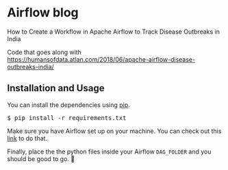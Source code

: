 # Airflow blog
How to Create a Workflow in Apache Airflow to Track Disease Outbreaks in India

Code that goes along with https://humansofdata.atlan.com/2018/06/apache-airflow-disease-outbreaks-india/


## Installation and Usage
You can install the dependencies using [pip](https://pypi.org/project/pip/).
<pre>
$ pip install -r requirements.txt
</pre>

Make sure you have Airflow set up on your machine. You can check out this [link](http://site.clairvoyantsoft.com/installing-and-configuring-apache-airflow/) to do that.

Finally, place the the python files inside your Airflow `DAG_FOLDER` and you should be good to go. :cake:

